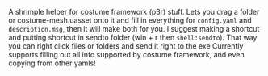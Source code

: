 A shrimple helper for costume framework (p3r) stuff. Lets you drag a folder or costume-mesh.uasset onto it and fill in everything for `config.yaml` and `description.msg`, then it will make both for you. 
I suggest making a shortcut and putting shortcut in sendto folder (win + r then `shell:sendto`). That way you can right click files or folders and send it right to the exe
Currently supports filling out all info supported by costume framework, and even copying from other yamls! 
